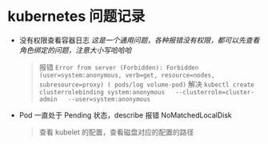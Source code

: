 # kubernetes 问题记录

- 没有权限查看容器日志
  *这是一个通用问题，各种报错没有权限，都可以先查看角色绑定的问题，注意大小写哈哈哈*
  > 报错 `Error from server (Forbidden): Forbidden (user=system:anonymous, verb=get, resource=nodes, subresource=proxy) ( pods/log volume-pod)`
  > 解决 `kubectl create clusterrolebinding system:anonymous   --clusterrole=cluster-admin   --user=system:anonymous`

- Pod 一直处于 Pending 状态，describe 报错 NoMatchedLocalDisk
   > 查看 kubelet 的配置，查看磁盘对应的配置的路径
